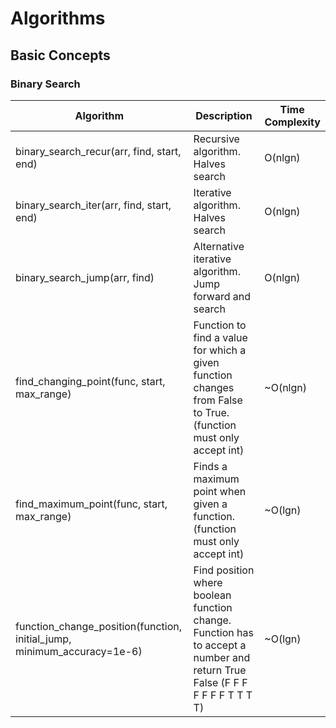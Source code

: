 # Algorithms

## Basic Concepts

### Binary Search

| Algorithm                                                    | Description                                                  | Time Complexity |
| ------------------------------------------------------------ | ------------------------------------------------------------ | --------------- |
| binary_search_recur(arr, find, start, end)                   | Recursive algorithm. Halves search                           | O(nlgn)         |
| binary_search_iter(arr, find, start, end)                    | Iterative algorithm. Halves search                           | O(nlgn)         |
| binary_search_jump(arr, find)                                | Alternative iterative algorithm. Jump forward and search     | O(nlgn)         |
| find_changing_point(func, start, max_range)                  | Function to find a value for which a given function changes from False to True. (function must only accept int) | ~O(nlgn)        |
| find_maximum_point(func, start, max_range)                   | Finds a maximum point when given a function. (function must only accept int) | ~O(lgn)         |
| function_change_position(function, initial_jump, minimum_accuracy=1e-6) | Find position where boolean function change. Function has to accept a number and return True False (F F F F F F F T T T T) | ~O(lgn)         |

